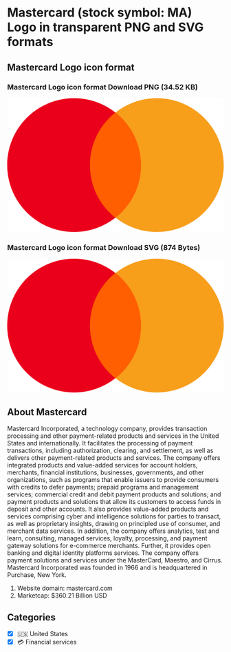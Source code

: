 # Mastercard (stock symbol: MA) Logo in transparent PNG and SVG formats

## Mastercard Logo icon format

### Mastercard Logo icon format Download PNG (34.52 KB)

![Mastercard Logo icon format Download PNG (34.52 KB)](/img/orig/MA-c8ce4564.png)

### Mastercard Logo icon format Download SVG (874 Bytes)

![Mastercard Logo icon format Download SVG (874 Bytes)](/img/orig/MA-8f5963d2.svg)

## About Mastercard

Mastercard Incorporated, a technology company, provides transaction processing and other payment-related products and services in the United States and internationally. It facilitates the processing of payment transactions, including authorization, clearing, and settlement, as well as delivers other payment-related products and services. The company offers integrated products and value-added services for account holders, merchants, financial institutions, businesses, governments, and other organizations, such as programs that enable issuers to provide consumers with credits to defer payments; prepaid programs and management services; commercial credit and debit payment products and solutions; and payment products and solutions that allow its customers to access funds in deposit and other accounts. It also provides value-added products and services comprising cyber and intelligence solutions for parties to transact, as well as proprietary insights, drawing on principled use of consumer, and merchant data services. In addition, the company offers analytics, test and learn, consulting, managed services, loyalty, processing, and payment gateway solutions for e-commerce merchants. Further, it provides open banking and digital identity platforms services. The company offers payment solutions and services under the MasterCard, Maestro, and Cirrus. Mastercard Incorporated was founded in 1966 and is headquartered in Purchase, New York.

1. Website domain: mastercard.com
2. Marketcap: $360.21 Billion USD


## Categories
- [x] 🇺🇸 United States
- [x] 💳 Financial services
